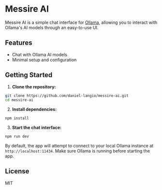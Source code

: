# Messire AI

Messire AI is a simple chat interface for [Ollama](https://ollama.com/), allowing you to interact with Ollama's AI models through an easy-to-use UI.

## Features

- Chat with Ollama AI models
- Minimal setup and configuration

## Getting Started

1. **Clone the repository:**
  ```bash
  git clone https://github.com/daniel-langio/messire-ai.git
  cd messire-ai
  ```

2. **Install dependencies:**
  ```bash
  npm install
  ```

3. **Start the chat interface:**
  ```bash
  npm run dev
  ```
  By default, the app will attempt to connect to your local Ollama instance at `http://localhost:11434`. Make sure Ollama is running before starting the app.

## License

MIT